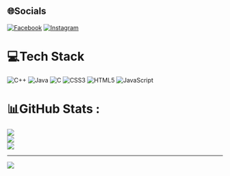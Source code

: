 
## 🌐Socials
[![Facebook](https://img.shields.io/badge/Facebook-%231877F2.svg?logo=Facebook&logoColor=white)](https://facebook.com/https://www.facebook.com/tcc3281) 
[![Instagram](https://img.shields.io/badge/Instagram-%23E4405F.svg?logo=Instagram&logoColor=white)](https://instagram.com/https://www.instagram.com/tcc3281/) 

# 💻Tech Stack
![C++](https://img.shields.io/badge/c++-%2300599C.svg?style=for-the-badge&logo=c%2B%2B&logoColor=white) ![Java](https://img.shields.io/badge/java-%23ED8B00.svg?style=for-the-badge&logo=java&logoColor=white) ![C](https://img.shields.io/badge/c-%2300599C.svg?style=for-the-badge&logo=c&logoColor=white) ![CSS3](https://img.shields.io/badge/css3-%231572B6.svg?style=for-the-badge&logo=css3&logoColor=white) ![HTML5](https://img.shields.io/badge/html5-%23E34F26.svg?style=for-the-badge&logo=html5&logoColor=white) ![JavaScript](https://img.shields.io/badge/javascript-%23323330.svg?style=for-the-badge&logo=javascript&logoColor=%23F7DF1E)
# 📊GitHub Stats :
![](https://github-readme-stats.vercel.app/api?username=tcc3281&theme=radical&hide_border=false&include_all_commits=false&count_private=false)<br/>
![](https://github-readme-streak-stats.herokuapp.com/?user=tcc3281&theme=radical&hide_border=false)<br/>
![](https://github-readme-stats.vercel.app/api/top-langs/?username=tcc3281&theme=radical&hide_border=false&include_all_commits=false&count_private=false&layout=compact)

---
[![](https://visitcount.itsvg.in/api?id=tcc3281&icon=0&color=0)](https://visitcount.itsvg.in)
